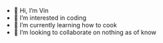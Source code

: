 - 👋 Hi, I’m Vin
- 👀 I’m interested in coding 
- 🌱 I’m currently learning how to cook
- 💞️ I’m looking to collaborate on nothing as of know
